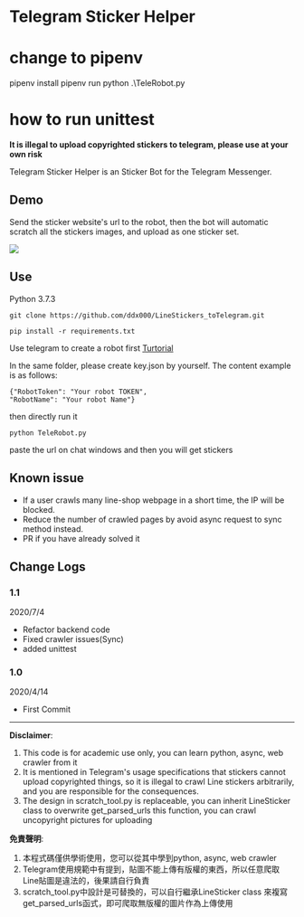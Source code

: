 # Telegram Sticker Helper

# change to pipenv

pipenv install
pipenv run python .\TeleRobot.py

# how to run unittest


**It is illegal to upload copyrighted stickers to telegram, please use at your own risk**

Telegram Sticker Helper is an Sticker Bot for the Telegram Messenger.   

## Demo
Send the sticker website's url to the robot, then the bot will automatic scratch all the stickers images, and upload as one sticker set.  

![](https://i.imgur.com/ob3Eqbe.png)

## Use

Python 3.7.3


```
git clone https://github.com/ddx000/LineStickers_toTelegram.git
```
```
pip install -r requirements.txt
```

Use telegram to create a robot first [Turtorial](https://medium.com/%E8%AA%A4%E9%97%96%E6%95%B8%E6%93%9A%E5%8F%A2%E6%9E%97%E7%9A%84%E5%95%86%E7%AE%A1%E4%BA%BAzino/telegram%E8%81%8A%E5%A4%A9%E6%A9%9F%E5%99%A8%E4%BA%BA%E8%B6%85%E8%A9%B3%E7%B4%B0%E6%87%B6%E4%BA%BA%E5%8C%85-%E5%95%86%E7%AE%A1%E4%BA%BA%E9%83%BD%E7%9C%8B%E5%BE%97%E6%87%82-%E9%99%84python%E7%A8%8B%E5%BC%8F%E7%A2%BC-1ec81a91ce48)  

In the same folder, please create key.json by yourself. The content example is as follows:

```
{"RobotToken": "Your robot TOKEN",
"RobotName": "Your robot Name"}
```
then directly run it
```
python TeleRobot.py
```
paste the url on chat windows and then you will get stickers

## Known issue
- If a user crawls many line-shop webpage in a short time, the IP will be blocked.
- Reduce the number of crawled pages by avoid async request to sync method instead.
- PR if you have already solved it

## Change Logs

### 1.1
2020/7/4  
- Refactor backend code
- Fixed crawler issues(Sync)  
- added unittest  
### 1.0
2020/4/14
- First Commit  

---


**Disclaimer**:
1. This code is for academic use only, you can learn python, async, web crawler from it
2. It is mentioned in Telegram's usage specifications that stickers cannot upload copyrighted things, so it is illegal to crawl Line stickers arbitrarily, and you are responsible for the consequences.
3. The design in scratch_tool.py is replaceable, you can inherit LineSticker class to overwrite get_parsed_urls this function, you can crawl uncopyright pictures for uploading

**免責聲明**:
1. 本程式碼僅供學術使用，您可以從其中學到python, async, web crawler
2. Telegram使用規範中有提到，貼圖不能上傳有版權的東西，所以任意爬取Line貼圖是違法的，後果請自行負責
3. scratch_tool.py中設計是可替換的，可以自行繼承LineSticker class 來複寫 get_parsed_urls函式，即可爬取無版權的圖片作為上傳使用

